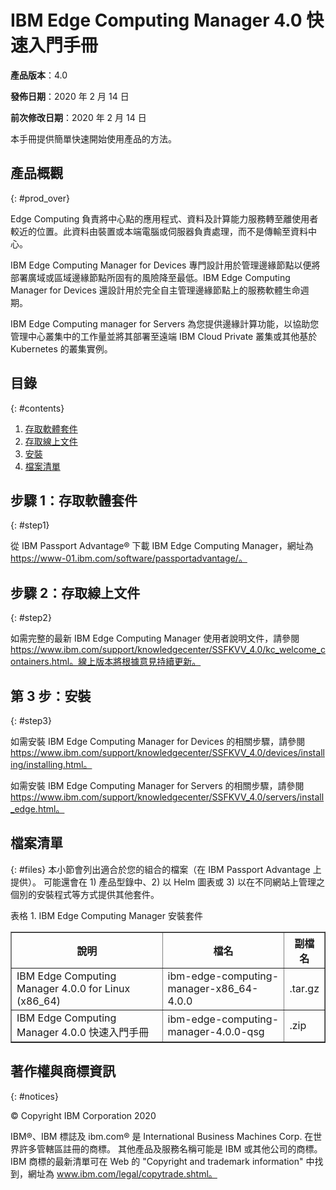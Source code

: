 # IBM Edge Computing Manager 4.0 快速入門手冊

<b>產品版本</b>：4.0

<b>發佈日期</b>：2020 年 2 月 14 日

<b>前次修改日期</b>：2020 年 2 月 14 日

本手冊提供簡單快速開始使用產品的方法。

## 產品概觀
{: #prod_over}

Edge Computing 負責將中心點的應用程式、資料及計算能力服務轉至離使用者較近的位置。此資料由裝置或本端電腦或伺服器負責處理，而不是傳輸至資料中心。

IBM Edge Computing Manager for Devices 專門設計用於管理邊緣節點以便將部署廣域或區域邊緣節點所固有的風險降至最低。IBM Edge Computing Manager for Devices 還設計用於完全自主管理邊緣節點上的服務軟體生命週期。

IBM Edge Computing manager for Servers 為您提供邊緣計算功能，以協助您管理中心叢集中的工作量並將其部署至遠端 IBM Cloud Private 叢集或其他基於 Kubernetes 的叢集實例。

## 目錄
{: #contents}

 1. [存取軟體套件](#step1)
 2. [存取線上文件](#step2)
 3. [安裝](#step3)
 4. [檔案清單](#files)

## 步驟 1：存取軟體套件
{: #step1}

從 IBM Passport Advantage® 下載 IBM Edge Computing Manager，網址為 https://www-01.ibm.com/software/passportadvantage/。

## 步驟 2：存取線上文件
{: #step2}

如需完整的最新 IBM Edge Computing Manager 使用者說明文件，請參閱 https://www.ibm.com/support/knowledgecenter/SSFKVV_4.0/kc_welcome_containers.html。線上版本將根據意見持續更新。

## 第 3 步：安裝
{: #step3}

如需安裝 IBM Edge Computing Manager for Devices 的相關步驟，請參閱 https://www.ibm.com/support/knowledgecenter/SSFKVV_4.0/devices/installing/installing.html。

如需安裝 IBM Edge Computing Manager for Servers 的相關步驟，請參閱 https://www.ibm.com/support/knowledgecenter/SSFKVV_4.0/servers/install_edge.html。

## 檔案清單
{: #files}
本小節會列出適合於您的組合的檔案（在 IBM Passport Advantage 上提供）。 可能還會在 1) 產品型錄中、2) 以 Helm 圖表或 3) 以在不同網站上管理之個別的安裝程式等方式提供其他套件。 

表格 1. IBM Edge Computing Manager 安裝套件
<table border="1" width="100%">
  <tr>
    <th width="50%">說明</th>
    <th width="40%">檔名<br></th>
    <th width="10%">副檔名<br></th>
  </tr>
  <tr>
    <td>IBM Edge Computing Manager 4.0.0 for Linux (x86_64)</td>
    <td>ibm-edge-computing-manager-x86_64-4.0.0</td>
    <td>.tar.gz</td>
  </tr>
  <tr>
    <td>IBM Edge Computing Manager 4.0.0 快速入門手冊</td>
    <td>ibm-edge-computing-manager-4.0.0-qsg</td>
    <td>.zip</td>
  </tr>
</table>

## 著作權與商標資訊
{: #notices}

© Copyright IBM Corporation 2020



IBM®、IBM 標誌及 ibm.com® 是 International Business Machines Corp. 在世界許多管轄區註冊的商標。 其他產品及服務名稱可能是 IBM 或其他公司的商標。 IBM 商標的最新清單可在 Web 的 "Copyright and trademark information" 中找到，網址為 www.ibm.com/legal/copytrade.shtml。

